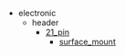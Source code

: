 * electronic
  * header
    * [21_pin](electronic/header/21_pin)
      * [surface_mount](electronic/header/21_pin/surface_mount)
